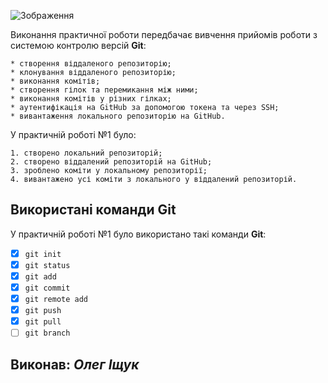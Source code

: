 ![Зображення](https://media.ztu.edu.ua/wp-content/uploads/2020/02/Group-6-1-1536x465.png)

Виконання практичної роботи передбачає вивчення прийомів роботи з системою контролю версій **Git**:

```
* створення віддаленого репозиторію;
* клонування віддаленого репозиторію;
* виконання комітів;
* створення гілок та перемикання між ними;
* виконання комітів у різних гілках;
* аутентифікація на GitHub за допомогою токена та через SSH;
* вивантаження локального репозиторію на GitHub.
```

У практичній роботі №1 було:

```
1. створено локальний репозиторій;
2. створено віддалений репозиторій на GitHub;
3. зроблено коміти у локальному репозиторії;
4. вивантажено усі коміти з локального у віддалений репозиторій.
```

## Використані команди **Git**

У практичній роботі №1 було використано такі команди **Git**:

- [x] `git init`
- [x] `git status`
- [x] `git add`
- [x] `git commit`
- [x] `git remote add`
- [x] `git push`
- [x] `git pull`
- [ ] `git branch`

## Виконав: **_Олег Іщук_**
